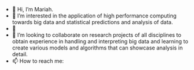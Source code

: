 - 👋 Hi, I’m Mariah.
- 👀 I’m interested in the application of high performance computing towards big data and statistical predictions and analysis of data.
- 🌱 
- 💞️ I’m looking to collaborate on research projects of all disciplines to obtain experience in handling and interpreting big data and learning to create various models and algorithms that
      can showcase analysis in detail.
- 📫 How to reach me: 

<!---
marinm4/marinm4 is a ✨ special ✨ repository because its `README.md` (this file) appears on your GitHub profile.
You can click the Preview link to take a look at your changes.
--->
